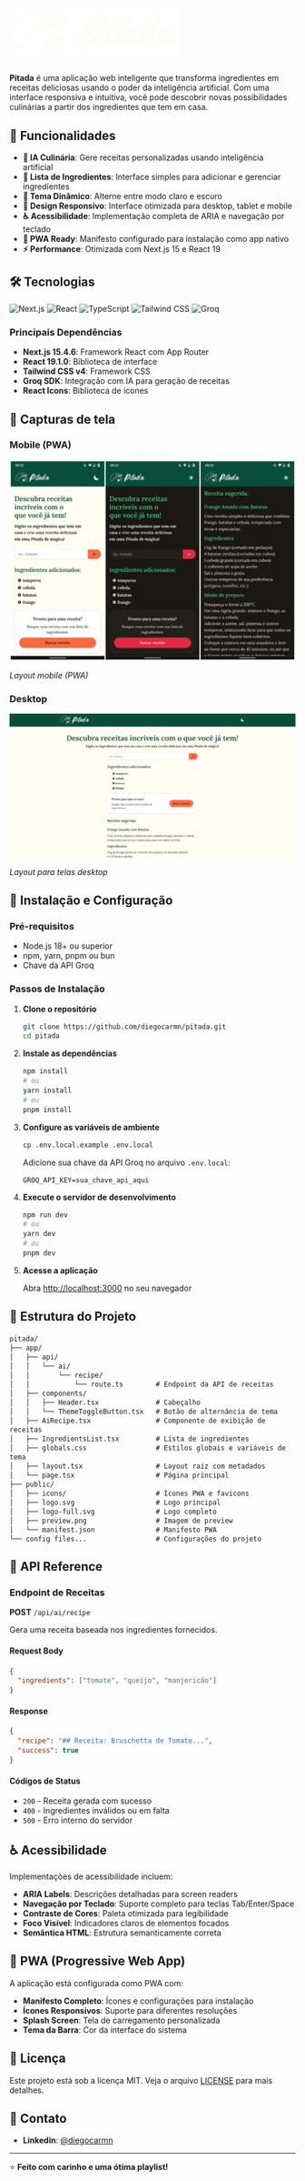 # <img alt="CineAI Logo" src="public/logo-full.svg" width="300">

**Pitada** é uma aplicação web inteligente que transforma ingredientes em receitas deliciosas usando o poder da inteligência artificial. Com uma interface responsiva e intuitiva, você pode descobrir novas possibilidades culinárias a partir dos ingredientes que tem em casa.


## 🌟 Funcionalidades

- **🤖 IA Culinária**: Gere receitas personalizadas usando inteligência artificial
- **🥗 Lista de Ingredientes**: Interface simples para adicionar e gerenciar ingredientes
- **🎨 Tema Dinâmico**: Alterne entre modo claro e escuro
- **📱 Design Responsivo**: Interface otimizada para desktop, tablet e mobile
- **♿ Acessibilidade**: Implementação completa de ARIA e navegação por teclado
- **🚀 PWA Ready**: Manifesto configurado para instalação como app nativo
- **⚡ Performance**: Otimizada com Next.js 15 e React 19

## 🛠️ Tecnologias

![Next.js](https://img.shields.io/badge/Next.js-15.4.6-black?style=for-the-badge&logo=next.js&logoColor=white)
![React](https://img.shields.io/badge/React-19.1.0-61DAFB?style=for-the-badge&logo=react&logoColor=black)
![TypeScript](https://img.shields.io/badge/TypeScript-5.6.3-blue?style=for-the-badge&logo=typescript&logoColor=white)
![Tailwind CSS](https://img.shields.io/badge/Tailwind_CSS-v4-38B2AC?style=for-the-badge&logo=tailwind-css&logoColor=white)
![Groq](https://img.shields.io/badge/Groq-AI-FF6B35?style=for-the-badge&logo=groq&logoColor=white)

### Principais Dependências

- **Next.js 15.4.6**: Framework React com App Router
- **React 19.1.0**: Biblioteca de interface
- **Tailwind CSS v4**: Framework CSS
- **Groq SDK**: Integração com IA para geração de receitas
- **React Icons**: Biblioteca de ícones 


## 📸 Capturas de tela
### Mobile (PWA)
<img alt="Capturas de tela mobile" src="public/screenshots/screenshot-mobile.jpg">

_Layout mobile (PWA)_

### Desktop
<img alt="Capturas de tela desktop" src="public/screenshots/screenshot-desktop.png">

_Layout para telas desktop_

## 🚀 Instalação e Configuração

### Pré-requisitos

- Node.js 18+ ou superior
- npm, yarn, pnpm ou bun
- Chave da API Groq

### Passos de Instalação

1. **Clone o repositório**

   ```bash
   git clone https://github.com/diegocarmn/pitada.git
   cd pitada
   ```

2. **Instale as dependências**

   ```bash
   npm install
   # ou
   yarn install
   # ou
   pnpm install
   ```

3. **Configure as variáveis de ambiente**

   ```bash
   cp .env.local.example .env.local
   ```

   Adicione sua chave da API Groq no arquivo `.env.local`:

   ```env
   GROQ_API_KEY=sua_chave_api_aqui
   ```

4. **Execute o servidor de desenvolvimento**

   ```bash
   npm run dev
   # ou
   yarn dev
   # ou
   pnpm dev
   ```

5. **Acesse a aplicação**

   Abra [http://localhost:3000](http://localhost:3000) no seu navegador

## 📁 Estrutura do Projeto

```
pitada/
├── app/
│   ├── api/
│   │   └── ai/
│   │       └── recipe/
│   │           └── route.ts        # Endpoint da API de receitas
│   ├── components/
│   │   ├── Header.tsx              # Cabeçalho
│   │   └── ThemeToggleButton.tsx   # Botão de alternância de tema
│   ├── AiRecipe.tsx                # Componente de exibição de receitas
│   ├── IngredientsList.tsx         # Lista de ingredientes
│   ├── globals.css                 # Estilos globais e variáveis de tema
│   ├── layout.tsx                  # Layout raiz com metadados
│   └── page.tsx                    # Página principal
├── public/
│   ├── icons/                      # Ícones PWA e favicons
│   ├── logo.svg                    # Logo principal
│   ├── logo-full.svg               # Logo completo
│   ├── preview.png                 # Imagem de preview
│   └── manifest.json               # Manifesto PWA
└── config files...                 # Configurações do projeto
```

## 🎯 API Reference

### Endpoint de Receitas

**POST** `/api/ai/recipe`

Gera uma receita baseada nos ingredientes fornecidos.

#### Request Body

```json
{
  "ingredients": ["tomate", "queijo", "manjericão"]
}
```

#### Response

```json
{
  "recipe": "## Receita: Bruschetta de Tomate...",
  "success": true
}
```

#### Códigos de Status

- `200` - Receita gerada com sucesso
- `400` - Ingredientes inválidos ou em falta
- `500` - Erro interno do servidor


## ♿ Acessibilidade

Implementações de acessibilidade incluem:

- **ARIA Labels**: Descrições detalhadas para screen readers
- **Navegação por Teclado**: Suporte completo para teclas Tab/Enter/Space
- **Contraste de Cores**: Paleta otimizada para legibilidade
- **Foco Visível**: Indicadores claros de elementos focados
- **Semântica HTML**: Estrutura semanticamente correta

## 📱 PWA (Progressive Web App)

A aplicação está configurada como PWA com:

- **Manifesto Completo**: Ícones e configurações para instalação
- **Ícones Responsivos**: Suporte para diferentes resoluções
- **Splash Screen**: Tela de carregamento personalizada
- **Tema da Barra**: Cor da interface do sistema

## 📄 Licença

Este projeto está sob a licença MIT. Veja o arquivo [LICENSE](./LICENSE.md) para mais detalhes.

## 📧 Contato

- **Linkedin**: [@diegocarmn](https://www.linkedin.com/in/diegocarmn/)

---

⭐ **Feito com carinho e uma ótima playlist!**
